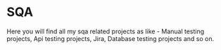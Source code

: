 # SQA
Here you will find all my sqa related projects as like - Manual testing projects, Api testing projects, Jira, Database testing projects and so on.
